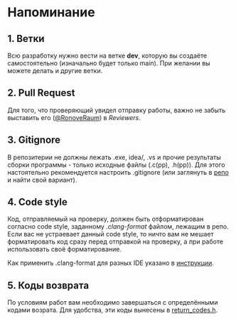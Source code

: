 # Напоминание

## 1. Ветки
Всю разработку нужно вести на ветке **dev**, которую вы создаёте самостоятельно (изначально будет только main). При желании вы можете делать и другие ветки.

## 2. Pull Request
Для того, что проверяющий увидел отправку работы, важно не забыть выставить его ([@RonoveRaum](https://github.com/RonoveRaum)) в _Reviewers_.

## 3. Gitignore
В репозитерии не должны лежать .exe, idea/, .vs и прочие результаты сборки программы - только исходные файлы (.c(pp), .h(pp)).
Для этого настоятельно рекомендуется настроить .gitignore (или заглянуть в [репо](https://github.com/github/gitignore) и найти свой вариант).

## 4. Code style
Код, отправляемый на проверку, должен быть отформатирован согласно code style, заданному _.clang-format_ файлом, лежащим в репо.
Если вас не устраевает данный code style, то ничто вам не мешает форматировать код сразу перед отправкой на проверку, а при работе использовать своё форматирование.

Как применить .clang-format для разных IDE указано в [инструкции](https://docs.google.com/document/d/1rnDXh2Jxidppf81joDyM8XzNMINjpUYIfueFHSVCw9o/edit#heading=h.jauj3stwsulp
). 

## 5. Коды возврата
По условиям работ вам необходимо завершаться с определёнными кодами возрата. Для удобства, эти коды вынесены в [return_codes.h](return_codes.h).

